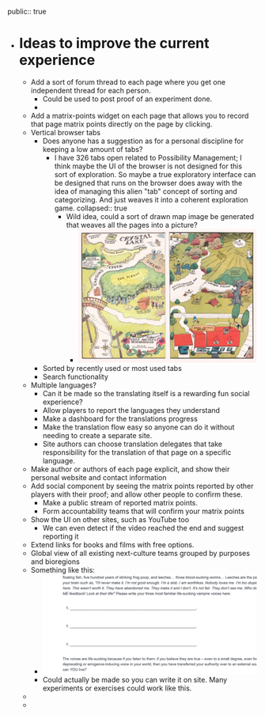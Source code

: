 public:: true

- # Ideas to improve the current experience
	- Add a sort of forum thread to each page where you get one independent thread for each person.
		- Could be used to post proof of an experiment done.
		-
	- Add a matrix-points widget on each page that allows you to record that page matrix points directly on the page by clicking.
	- Vertical browser tabs
		- Does anyone has a suggestion as for a personal discipline for keeping a low amount of tabs?
			- I have 326 tabs open related to Possibility Management; I think maybe the UI of the browser is not designed for this sort of exploration. So maybe a true exploratory interface can be designed that runs on the browser does away with the idea of managing this alien "tab" concept of sorting and categorizing. And just weaves it into a coherent exploration game.
			  collapsed:: true
				- Wild idea, could a sort of drawn map image be generated that weaves all the pages into a picture?
					- ![image.png](../assets/image_1663040401236_0.png)
		- Sorted by recently used or most used tabs
		- Search functionality
	- Multiple languages?
		- Can it be made so the translating itself is a rewarding fun social experience?
		- Allow players to report the languages they understand
		- Make a dashboard for the translations progress
		- Make the translation flow easy so anyone can do it without needing to create a separate site.
		- Site authors can choose translation delegates that take responsibility for the translation of that page on a specific language.
	- Make author or authors of each page explicit, and show their personal website and contact information
	- Add social component by seeing the matrix points reported by other players with their proof; and allow other people to confirm these.
		- Make a public stream of reported matrix points.
		- Form accountability teams that will confirm your matrix points
	- Show the UI on other sites, such as YouTube too
		- We can even detect if the video reached the end and suggest reporting it
	- Extend links for books and films with free options.
	- Global view of all existing next-culture teams grouped by purposes and bioregions
	- Something like this:
		- ![Screen Shot 2022-09-13 at 00.46.39.png](../assets/Screen_Shot_2022-09-13_at_00.46.39_1663040817386_0.png)
		- Could actually be made so you can write it on site. Many experiments or exercises could work like this.
	-
	-
